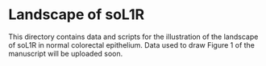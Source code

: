 # Landscape of soL1R

This directory contains data and scripts for the illustration of the landscape of soL1R in normal colorectal epithelium.
Data used to draw Figure 1 of the manuscript will be uploaded soon.
